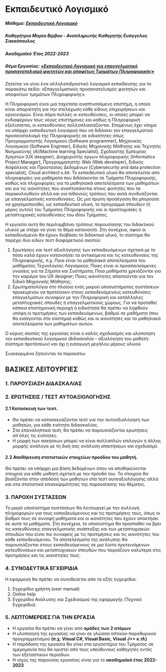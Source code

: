 # Εκπαιδευτικό Λογισμικό

##### Μάθημα: <u>Εκπαιδευτικό Λογισμικό</u>
##### Καθηγήτρια Μαρία Βίρβου - Αναπληρωτής Καθηγητής Ευάγγελος Σακκόπουλος
##### Ακαδημαϊκό Έτος 2022-2023
##### Θέμα Εργασίας: <u>«Εκπαιδευτικό Λογισμικό για επαγγελματικό προσανατολισμό φοιτητών και αποφίτων Τμημάτων Πληροφορικής»</u>

Ζητείται να γίνει ένα αλληλεπιδραστικό λογισμικό εκπαίδευσης για το παρακάτω πεδίο: «Επαγγελματικός προσανατολισμός φοιτητών και αποφοίτων τμημάτων Πληροφορικής».

H Πληροφορική είναι μια ταχύτατα αναπτυσσόμενη επιστήμη, η οποία είναι απαραίτητη για την στελέχωση κάθε είδους επιχειρήσεων και οργανισμών. Είναι πάρα πολλές οι κατευθύνσεις, οι οποίες μπορεί να ενδιαφέρουν τους νέους επιστήμονες και καθώς η Πληροφορική εξελίσσεται, οι κατευθύνσεις πολλαπλασιάζονται. Επομένως έχει νόημα να υπάρχει εκπαιδευτικό λογισμικό που να διδάσκει τον επαγγελματικό προσανατολισμό της Πληροφορικής σε ειδικότητες όπως Προγραμματιστής Λογισμικού (Software programmer), Μηχανικός Λογισμικού (Software Engineer), Ειδικός Μηχανικής Μάθησης και Τεχνητής Νοημοσύνης (AI/Machine learning Specialist), Σχεδιαστής Εμπειρίας Χρηστών (UX designer), Διαχειριστής έργων πληροφορικής (Informatics Project Manager), Προγραμματιστής Web (Web developer), Ειδικός Ασφάλειας και Προστασίας Δεδομένων (Cybersecurity and data protection specialist), Cloud architect κ.λπ. Το εκπαιδευτικό υλικό θα αποτελείται από πληροφορίες για μαθήματα που διδάσκονται σε Τμήματα Πληροφορικής, καθώς και πληροφορίες για τα μαθησιακά αποτελέσματα των μαθημάτων και για τις ικανότητες που αναπτύσσονται στους φοιτητές που τα παρακολουθούν αλλά και για πιθανούς τρόπους που αυτά συνδυάζονται με επαγγελματικές κατευθύνσεις. Ως μια πρώτη προσέγγιση θα μπορούσε να χρησιμοποιηθεί, ως εκπαιδευτικό υλικό, το πρόγραμμα σπουδών (ή μέρος αυτού) του Τμήματος Πληροφορικής και οι προπτυχιακές ή μεταπτυχιακές κατευθύνσεις του ιδίου Τμήματος.

Η εργασία αυτή θα περιλαμβάνει τρόπους παρουσίασης του διδακτικού υλικού με στόχο να γίνει το θέμα κατανοητό. Στη συνέχεια, αφού οι εκπαιδευόμενοι θα έχουν διαβάσει το διδακτικό υλικό, το σύστημα θα παρέχει δυο ειδών τεστ διαφορετικού σκοπού:

1. Ερωτήσεις και τεστ αξιολόγησης των εκπαιδευόμενων σχετικά με το πόσο καλά έχουν κατανοήσει τα αντικείμενα και τις κατευθύνσεις της Πληροφορικής, π.χ. Ποια είναι τα μαθησιακά αποτελέσματα του μαθήματος Τεχνολογίας Λογισμικού; Ποιες είναι οι προαπαιτούμενες γνώσεις για τα Σήματα και Συστήματα; Ποια μαθήματα χρειάζονται για την καριέρα του UX designer; Ποιες ικανότητες απαιτούνται για τον Ειδικό Μηχανικής Μάθησης;
2. Ερωτηματολόγια στο πλαίσιο ενός μικρού υποσυστήματος συστάσεων προκειμένου να προτείνουν στους εκπαιδευόμενους κατευθύνσεις επαγγελμάτων συναφών με την Πληροφορική και κατάλληλες μεταπτυχιακές σπουδές ή επαγγελματικούς χώρους. Για να προταθεί κάποια επιστημονική περιοχή ή ειδικότητα θα πρέπει να ληφθούν υπόψη οι προτιμήσεις των εκπαιδευόμενων, βαθμοί σε μαθήματα (που θα εισάγονται στο σύστημα) καθώς και οι ικανότητες και τα μαθησιακά αποτελέσματα των μαθημάτων αυτών.

Ο κύριος σκοπός της εργασίας είναι ο καλός σχεδιασμός και υλοποίηση του εκπαιδευτικού λογισμικού (διδασκαλία – αξιολόγηση του μαθητή- σύστημα προτάσεων) και όχι η εισαγωγή μεγάλου μέρους υλικού

Συγκεκριμένα ζητούνται τα παρακάτω:

## ΒΑΣΙΚΕΣ ΛΕΙΤΟΥΡΓΙΕΣ

### 1. ΠΑΡΟΥΣΙΑΣΗ ΔΙΔΑΣΚΑΛΙΑΣ

### 2. ΕΡΩΤΗΣΕΙΣ / ΤΕΣΤ ΑΥΤΟΑΞΙΟΛΟΓΗΣΗΣ

#### 2.1 Κατασκευή των τεστ.
+ Θα πρέπει να κατασκευάζονται τεστ για την αυτοαξιολόγηση των μαθητών, για κάθε ενότητα διδασκαλίας.
+ Στα επαναληπτικά τεστ, θα πρέπει να παρουσιάζονται ερωτήσεις απ΄όλες τις ενότητες.
+ Η μορφή των ασκήσεων μπορεί να είναι πολλαπλών επιλογών ή άλλης μορφής ανάλογα με τη δική σας ανάλυση απαιτήσεων και σχεδιασμό.


#### 2.2 Αποθήκευση στατιστικών στοιχείων προόδου του μαθητή.
Θα πρέπει να υπάρχει μια βάση δεδομένων όπου να αποθηκεύονται στοιχεία για κάθε μαθητή σχετικά με την πρόοδό του. Τα στοιχεία θα βασίζονται στην απόδοση των μαθητών στα τεστ αυτοαξιολόγησης αλλά και στα στατιστικά επισκεψιμότητας της παρουσίασης του θέματος.

### 3. ΠΑΡΟΧΗ ΣΥΣΤΑΣΕΩΝ
Το μικρό υποσύστημα συστάσεων θα λειτουργεί με την συλλογή πληροφοριών για τους εκπαιδευόμενους και τις προτιμήσεις τους, όπως οι βαθμοί τους σε συναφή μαθήματα και οι ικανότητες που έχουν αποκτήσει σε αυτά τα μαθήματα. Στη συνέχεια, το υποσύστημα θα προσπαθεί να βρει τις κατευθύνσεις επαγγελματικής ανάπτυξης και των μεταπτυχιακών σπουδών που είναι πιο συναφείς με τις προτιμήσεις και τις ικανότητες του κάθε εκπαιδευόμενου. Τα αποτελέσματα της ανάλυσης θα παρουσιάζονται στους εκπαιδευόμενους σε μια λίστα προτεινόμενων κατευθύνσεων και μεταπτυχιακών σπουδών που ταιριάζουν καλύτερα στις προτιμήσεις και τις ικανότητες τους.

### 4. ΣΥΝΟΔΕΥΤΙΚΑ ΕΓΧΕΙΡΙΔΙΑ

H εφαρμογή θα πρέπει να συνοδεύεται από τα εξής εγχειρίδια:
1. Εγχειρίδιο χρήστη (user manual)
2. Online help
3. Εγχειρίδιο Ανάλυσης και Σχεδιασμού της εφαρμογής (Τεχνικό Εγχειρίδιο).

### 5. ΛΕΠΤΟΜΕΡΕΙΕΣ ΓΙΑ ΤΗΝ ΕΡΓΑΣΙΑ
+ H εργασία θα πρέπει να γίνει από **ομάδες των 2 ατόμων**
+ Η υλοποίηση της εργασίας να γίνει σε γλώσσα οπτικού-παραθυρικού προγραμματισμού **(π.χ. Visual C#, Visual Basic, Visual J++ κ.τλ)**
+ Η παράδοση της εργασία θα γίνει στα εργαστήρια του Τμήματος σε ημερομηνία που θα οριστεί από τους υπεύθυνους καθηγητές εντός των εξεταστικών περιόδων.
+ Η ισχύς της παρούσας εργασίας είναι για το **ακαδημαϊκό έτος 2022-2023**